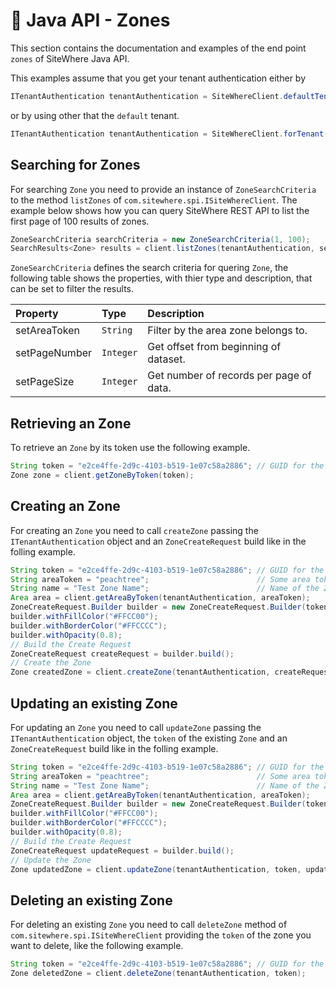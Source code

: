 # :book: Java API - Zones

<Seo/>

This section contains the documentation and examples of the end point `zones` of SiteWhere Java API.

This examples assume that you get your tenant authentication either by

```java
ITenantAuthentication tenantAuthentication = SiteWhereClient.defaultTenant();
```

or by using other that the `default` tenant.

```java
ITenantAuthentication tenantAuthentication = SiteWhereClient.forTenant("token", "auth");
```

## Searching for Zones

For searching `Zone` you need to provide an instance of `ZoneSearchCriteria` to the method
`listZones` of `com.sitewhere.spi.ISiteWhereClient`. The example below shows how you can query
SiteWhere REST API to list the first page of 100 results of zones.

```java
ZoneSearchCriteria searchCriteria = new ZoneSearchCriteria(1, 100);
SearchResults<Zone> results = client.listZones(tenantAuthentication, searchCriteria);
```

`ZoneSearchCriteria` defines the search criteria for quering `Zone`, the following table shows the properties, with 
thier type and description, that can be set to filter the results.

| Property               | Type        | Description                                                    |
|:-----------------------|:------------|:---------------------------------------------------------------|
| setAreaToken           | `String`    | Filter by the area zone belongs to.                            |
| setPageNumber          | `Integer`   | Get offset from beginning of dataset.                          |
| setPageSize            | `Integer`   | Get number of records per page of data.                        |

## Retrieving an Zone

To retrieve an `Zone` by its token use the following example.

```java
String token = "e2ce4ffe-2d9c-4103-b519-1e07c58a2886"; // GUID for the Zone
Zone zone = client.getZoneByToken(token);
```

## Creating an Zone

For creating an `Zone` you need to call `createZone` passing the `ITenantAuthentication` object and an
`ZoneCreateRequest` build like in the folling example.

```java
String token = "e2ce4ffe-2d9c-4103-b519-1e07c58a2886"; // GUID for the Zone
String areaToken = "peachtree";                        // Some area token
String name = "Test Zone Name";                        // Name of the Zone
Area area = client.getAreaByToken(tenantAuthentication, areaToken);
ZoneCreateRequest.Builder builder = new ZoneCreateRequest.Builder(token, name, area);
builder.withFillColor("#FFCC00");
builder.withBorderColor("#FFCCCC");
builder.withOpacity(0.8);
// Build the Create Request
ZoneCreateRequest createRequest = builder.build();
// Create the Zone
Zone createdZone = client.createZone(tenantAuthentication, createRequest);
```

## Updating an existing Zone

For updating an `Zone` you need to call `updateZone` passing the `ITenantAuthentication` object,
the `token` of the existing `Zone` and an `ZoneCreateRequest` build like in the folling example.

```java
String token = "e2ce4ffe-2d9c-4103-b519-1e07c58a2886"; // GUID for the Zone
String areaToken = "peachtree";                        // Some area token
String name = "Test Zone Name";                        // Name of the Zone
Area area = client.getAreaByToken(tenantAuthentication, areaToken);
ZoneCreateRequest.Builder builder = new ZoneCreateRequest.Builder(token, name, area);
builder.withFillColor("#FFCC00");
builder.withBorderColor("#FFCCCC");
builder.withOpacity(0.8);
// Build the Create Request
ZoneCreateRequest updateRequest = builder.build();
// Update the Zone
Zone updatedZone = client.updateZone(tenantAuthentication, token, updateRequest);
```

## Deleting an existing Zone

For deleting an existing `Zone` you need to call `deleteZone` method of `com.sitewhere.spi.ISiteWhereClient`
providing the `token` of the zone you want to delete, like the following example.

```java
String token = "e2ce4ffe-2d9c-4103-b519-1e07c58a2886"; // GUID for the Zone
Zone deletedZone = client.deleteZone(tenantAuthentication, token);
```
